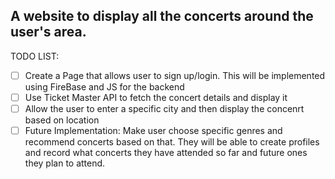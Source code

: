 ## A website to display all the concerts around the user's area.

TODO LIST:
- [ ] Create a Page that allows user to sign up/login. This will be implemented using FireBase and JS for the backend
- [ ] Use Ticket Master API to fetch the concert details and display it
- [ ] Allow the user to enter a specific city and then display the concenrt based on location
- [ ] Future Implementation: Make user choose specific genres and recommend concerts based on that. They will be able to create profiles and record what concerts they have attended so far and future ones they plan to attend.